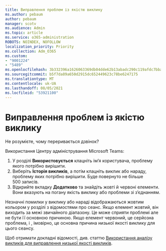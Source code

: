 ```yaml
---
title: Виправлення проблем із якістю виклику
ms.author: pebaum
author: pebaum
manager: scotv
ms.audience: Admin
ms.topic: article
ms.service: o365-administration
ROBOTS: NOINDEX, NOFOLLOW
localization_priority: Priority
ms.collection: Adm_O365
ms.custom:
- "9001224"
- "5489"
ms.openlocfilehash: 3b332396a1626063369db04dde62b13abadc290c119afdc7bba042da21f7bfba
ms.sourcegitcommit: b5f7da89a650d2915dc652449623c78be6247175
ms.translationtype: MT
ms.contentlocale: uk-UA
ms.lasthandoff: 08/05/2021
ms.locfileid: "53921100"
---
```

# <a name="troubleshoot-call-quality-problems"></a>Виправлення проблем із якістю виклику

Не розумієте, чому переривається дзвінок?

Використання Центру адміністрування Microsoft Teams:

1. У розділі **Використовується** клацніть ім’я користувача, проблему якого потрібно вирішити.
2. Виберіть **Історія викликів**, а потім клацніть виклик або нараду, проблему яких потрібно вирішити. Буде повернуто не більше 500 записів.
3. Відкрийте вкладку **Додатково** та знайдіть жовті й червоні елементи. Вони вказують на погану якість виклику або проблеми зі з’єднанням.

Незначні помилки у виклику або нараді відображаються жовтим кольором у розділі з відомостями про сеанс. Якщо елемент жовтий, він виходить за межі звичайного діапазону. Це може сприяти проблемі але не бути її основною причиною. Якщо елемент червоний, це серйозна проблема, і , імовірно, це основна причина низької якості виклику для цього сеансу.

Щоб отримати докладні відомості, див. статтю [Використання аналізу викликів для виправлення низької якості викликів](https://docs.microsoft.com/microsoftteams/use-call-analytics-to-troubleshoot-poor-call-quality#troubleshoot-call-quality-problems-using-call-analytics).

